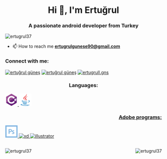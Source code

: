 <h1 align="center">Hi 👋, I'm Ertuğrul</h1>
<h3 align="center">A passionate android developer from Turkey</h3>

<p align="left"> <img src="https://komarev.com/ghpvc/?username=ertugrul37&label=Profile%20views&color=0e75b6&style=flat" alt="ertugrul37" /> </p>



- 📫 How to reach me **ertugrulgunese90@gmail.com** 

<h3 align="left">Connect with me:</h3></a>
<p align="left">
 <a href="https://stackoverflow.com/users/16216542/ertu%c4%9frul-g%c3%bcne%c5%9f" target="blank"><img align="center" src="https://raw.githubusercontent.com/rahuldkjain/github-profile-readme-generator/master/src/images/icons/Social/stack-overflow.svg" alt="ertuğrul güneş" height="30" width="40" /></a>
<a href="https://www.linkedin.com/in/ertu%C4%9Frul-g%C3%BCne%C5%9F-797253207/" target="blank"><img align="center" src="https://raw.githubusercontent.com/rahuldkjain/github-profile-readme-generator/master/src/images/icons/Social/linked-in-alt.svg" alt="ertuğrul güneş" height="30" width="40" /></a>
<a href="https://instagram.com/ertugrull.gns" target="blank"><img align="center" src="https://raw.githubusercontent.com/rahuldkjain/github-profile-readme-generator/master/src/images/icons/Social/instagram.svg" alt="ertugrull.gns" height="30" width="40" /></a>
 
<h3 align="center">Languages:</h3>
 <a href="https://www.w3schools.com/cs/" target="_blank"> <img src="https://raw.githubusercontent.com/devicons/devicon/master/icons/csharp/csharp-original.svg" alt="csharp" width="40" height="40"/> </a>  <a href="https://www.java.com" target="_blank"> <img src="https://raw.githubusercontent.com/devicons/devicon/master/icons/java/java-original.svg" alt="java" width="40" height="40"/>
 
   <h3 align="right">Adobe programs:</h3>
  <a href="https://www.photoshop.com/en" target="_blank"> <img src="https://raw.githubusercontent.com/devicons/devicon/master/icons/photoshop/photoshop-line.svg" alt="photoshop" width="40" height="40"/> </a>  <a href="https://www.adobe.com/products/xd.html" target="_blank"> <img src="https://cdn.worldvectorlogo.com/logos/adobe-xd.svg" alt="xd" width="40" height="40"/> </a> <a href="https://www.adobe.com/in/products/illustrator.html" target="_blank"> <img src="https://www.vectorlogo.zone/logos/adobe_illustrator/adobe_illustrator-icon.svg" alt="illustrator" width="40" height="40"/> </a><br><br>
<p>
<img align="Left" src="https://github-readme-stats.vercel.app/api/top-langs?username=ertugrul37&show_icons=true&locale=en&layout=compact" alt="ertugrul37" />
<img align="Right" src="https://github-readme-stats.vercel.app/api?username=ertugrul37&show_icons=true&locale=en" alt="ertugrul37" /></p>


